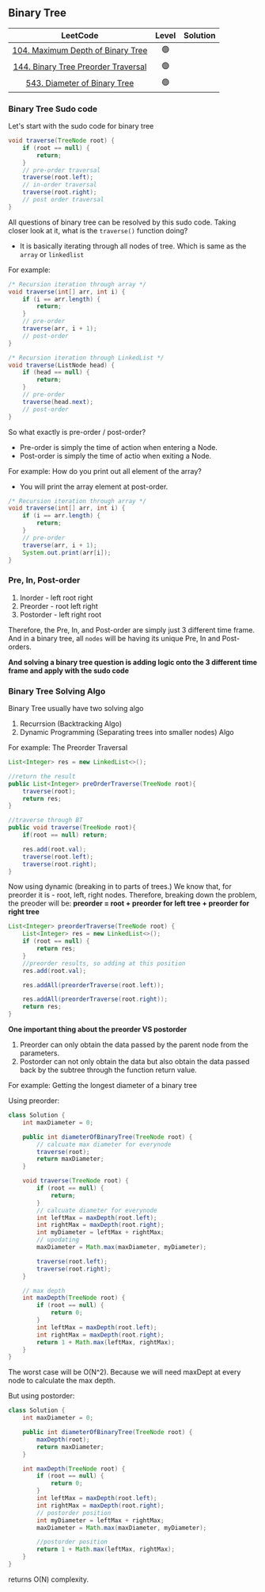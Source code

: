 ## Binary Tree

|                                               LeetCode                                               | Level | Solution |
| :--------------------------------------------------------------------------------------------------: | :---: | :------: |
|   [104. Maximum Depth of Binary Tree](https://leetcode.com/problems/maximum-depth-of-binary-tree/)   |  🟢   |          |
| [144. Binary Tree Preorder Traversal](https://leetcode.com/problems/binary-tree-preorder-traversal/) |  🟢   |          |
|        [543. Diameter of Binary Tree](https://leetcode.com/problems/diameter-of-binary-tree/)        |  🟢   |          |

### Binary Tree Sudo code

Let's start with the sudo code for binary tree

```java
void traverse(TreeNode root) {
    if (root == null) {
        return;
    }
    // pre-order traversal
    traverse(root.left);
    // in-order traversal
    traverse(root.right);
    // post order traversal
}
```

All questions of binary tree can be resolved by this sudo code. Taking closer look at it, what is the `traverse()` function doing?

- It is basically iterating through all nodes of tree. Which is same as the `array` or `linkedlist`

For example:

```java
/* Recursion iteration through array */
void traverse(int[] arr, int i) {
    if (i == arr.length) {
        return;
    }
    // pre-order
    traverse(arr, i + 1);
    // post-order
}

/* Recursion iteration through LinkedList */
void traverse(ListNode head) {
    if (head == null) {
        return;
    }
    // pre-order
    traverse(head.next);
    // post-order
}
```

So what exactly is pre-order / post-order?

- Pre-order is simply the time of action when entering a Node.
- Post-order is simply the time of actio when exiting a Node.

For example: How do you print out all element of the array?

- You will print the array element at post-order.

```java
/* Recursion iteration through array */
void traverse(int[] arr, int i) {
    if (i == arr.length) {
        return;
    }
    // pre-order
    traverse(arr, i + 1);
    System.out.print(arr[i]);
}
```

### Pre, In, Post-order

1. Inorder - left root right
2. Preorder - root left right
3. Postorder - left right root

Therefore, the Pre, In, and Post-order are simply just 3 different time frame. And in a binary tree, all `nodes` will be having its unique Pre, In and Post-orders.

**And solving a binary tree question is adding logic onto the 3 different time frame and apply with the sudo code**

### Binary Tree Solving Algo

Binary Tree usually have two solving algo

1. Recurrsion (Backtracking Algo)
2. Dynamic Programming (Separating trees into smaller nodes) Algo

For example: The Preorder Traversal

```java
List<Integer> res = new LinkedList<>();

//return the result
public List<Integer> preOrderTraverse(TreeNode root){
    traverse(root);
    return res;
}

//traverse through BT
public void traverse(TreeNode root){
    if(root == null) return;

    res.add(root.val);
    traverse(root.left);
    traverse(root.right);
}
```

Now using dynamic (breaking in to parts of trees.)
We know that, for preorder it is - root, left, right nodes.
Therefore, breaking down the problem, the preoder will be:
**preorder = root + preorder for left tree + preorder for right tree**

```java
List<Integer> preorderTraverse(TreeNode root) {
    List<Integer> res = new LinkedList<>();
    if (root == null) {
        return res;
    }
    //preorder results, so adding at this position
    res.add(root.val);

    res.addAll(preorderTraverse(root.left));

    res.addAll(preorderTraverse(root.right));
    return res;
}
```

**One important thing about the preorder VS postorder**

1. Preorder can only obtain the data passed by the parent node from the parameters.
2. Postorder can not only obtain the data but also obtain the data passed back by the subtree through the function return value.

For example: Getting the longest diameter of a binary tree

Using preorder:

```java
class Solution {
    int maxDiameter = 0;

    public int diameterOfBinaryTree(TreeNode root) {
        // calcuate max diameter for everynode
        traverse(root);
        return maxDiameter;
    }

    void traverse(TreeNode root) {
        if (root == null) {
            return;
        }
        // calcuate diameter for everynode
        int leftMax = maxDepth(root.left);
        int rightMax = maxDepth(root.right);
        int myDiameter = leftMax + rightMax;
        // upodating
        maxDiameter = Math.max(maxDiameter, myDiameter);

        traverse(root.left);
        traverse(root.right);
    }

    // max depth
    int maxDepth(TreeNode root) {
        if (root == null) {
            return 0;
        }
        int leftMax = maxDepth(root.left);
        int rightMax = maxDepth(root.right);
        return 1 + Math.max(leftMax, rightMax);
    }
}
```

The worst case will be O(N^2). Because we will need maxDept at every node to calculate the max depth.

But using postorder:

```java
class Solution {
    int maxDiameter = 0;

    public int diameterOfBinaryTree(TreeNode root) {
        maxDepth(root);
        return maxDiameter;
    }

    int maxDepth(TreeNode root) {
        if (root == null) {
            return 0;
        }
        int leftMax = maxDepth(root.left);
        int rightMax = maxDepth(root.right);
        // postorder position
        int myDiameter = leftMax + rightMax;
        maxDiameter = Math.max(maxDiameter, myDiameter);

        //postorder position
        return 1 + Math.max(leftMax, rightMax);
    }
}
```

returns O(N) complexity.
